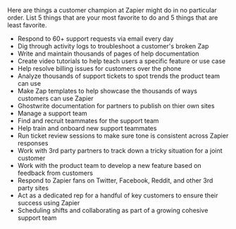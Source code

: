 Here are things a customer champion at Zapier might do in no particular order. List 5 things that are your most favorite to do and 5 things that are least favorite. 

* Respond to 60+ support requests via email every day
* Dig through activity logs to troubleshoot a customer's broken Zap
* Write and maintain thousands of pages of help documentation
* Create video tutorials to help teach users a specific feature or use case
* Help resolve billing issues for customers over the phone
* Analyze thousands of support tickets to spot trends the product team can use
* Make Zap templates to help showcase the thousands of ways customers can use Zapier
* Ghostwrite documentation for partners to publish on thier own sites
* Manage a support team 
* Find and recruit teammates for the support team
* Help train and onboard new support teammates
* Run ticket review sessions to make sure tone is consistent across Zapier responses
* Work with 3rd party partners to track down a tricky situation for a joint customer
* Work with the product team to develop a new feature based on feedback from customers
* Respond to Zapier fans on Twitter, Facebook, Reddit, and other 3rd party sites
* Act as a dedicated rep for a handful of key customers to ensure their success using Zapier
* Scheduling shifts and collaborating as part of a growing cohesive support team 